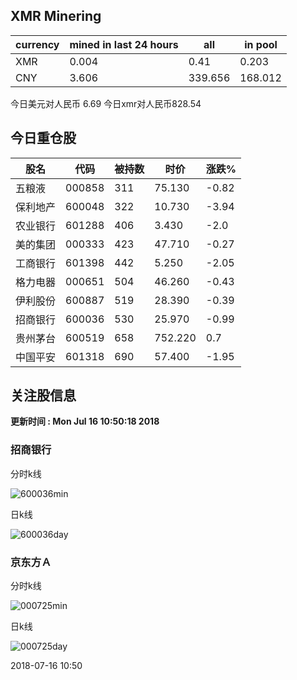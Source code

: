 ## XMR Minering

|currency|mined in last 24 hours|all|in pool|
|---|---|---|---|
|XMR|0.004|0.41|0.203|
|CNY|3.606|339.656|168.012|

今日美元对人民币 6.69	今日xmr对人民币828.54


## 今日重仓股 

|股名|代码|被持数|时价|涨跌%|
|---|---|---|---|---|
|五粮液|000858|311|75.130|-0.82|
|保利地产|600048|322|10.730|-3.94|
|农业银行|601288|406|3.430|-2.0|
|美的集团|000333|423|47.710|-0.27|
|工商银行|601398|442|5.250|-2.05|
|格力电器|000651|504|46.260|-0.43|
|伊利股份|600887|519|28.390|-0.39|
|招商银行|600036|530|25.970|-0.99|
|贵州茅台|600519|658|752.220|0.7|
|中国平安|601318|690|57.400|-1.95|

## 关注股信息
**更新时间 : Mon Jul 16 10:50:18 2018**
### 招商银行 
分时k线

![600036min](http://image.sinajs.cn/newchart/min/n/sh600036.gif)

日k线

![600036day](http://image.sinajs.cn/newchart/daily/n/sh600036.gif)

### 京东方Ａ 
分时k线

![000725min](http://image.sinajs.cn/newchart/min/n/sz000725.gif)

日k线

![000725day](http://image.sinajs.cn/newchart/daily/n/sz000725.gif)

2018-07-16 10:50